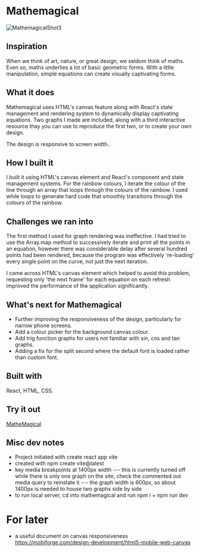 # Mathemagical
![MathemagicalShot3](https://github.com/jamesdiffeycoding/Mathemagical/assets/139918141/eb3893ff-09df-4924-8c85-d4d1f0fea9d3)

## Inspiration
When we think of art, nature, or great design, we seldom think of maths. Even so, maths underlies a lot of basic geometric forms. With a little manipulation, simple equations can create visually captivating forms. 

## What it does
Mathemagical uses HTML's canvas feature along with React's state management and rendering system to dynamically display captivating equations. Two graphs I made are included, along with a third interactive resource thay you can use to reproduce the first two, or to create your own design.

The design is responsive to screen width..

## How I built it
I built it using HTML's canvas element and React's component and state management systems. For the rainbow colours, I iterate the colour of the line through an array that loops through the colours of the rainbow. I used while loops to generate hard code that smoothly transitions through the colours of the rainbow.

## Challenges we ran into
The first method I used for graph rendering was ineffective. I had tried to use the Array.map method to successively iterate and print all the points in an equation, however there was considerable delay after several hundred points had been rendered, because the program was effectively 're-loading' every single point on the curve, not just the next iteration.

I came across HTML's canvas element which helped to avoid this problem, requesting only 'the next frame' for each equation on each refresh improved the performance of the application significantly.

## What's next for Mathemagical
- Further improving the responsiveness of the design, particularly for narrow phone screens.
- Add a colour picker for the background canvas colour.
- Add trig function graphs for users not familiar with sin, cos and tan graphs.
- Adding a fix for the split second where the default font is loaded rather than custom font.

## Built with
React, HTML, CSS.

## Try it out
[MatheMagical](https://mathemagical.vercel.app/)


## Misc dev notes
- Project initiated with create react app vite
- created with npm create vite@latest
- key media breakpoints at 1400px width
--- this is currently turned off while there is only one graph on the site, check the commented out media query to reinstate it
--- the graph width is 600px, so about 1400px is needed to house two graphs side by side
- to run local server, cd into mathemagical and run npm i + npm run dev



# For later
- a useful document on canvas responsiveness
https://mobiforge.com/design-development/html5-mobile-web-canvas
